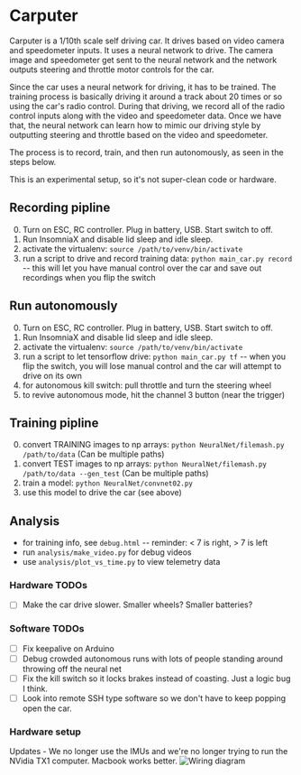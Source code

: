 
# Carputer

Carputer is a 1/10th scale self driving car. It drives based on video camera and speedometer inputs. It uses a neural network to drive. The camera image and speedometer get sent to the neural network and the network outputs steering and throttle motor controls for the car.

Since the car uses a neural network for driving, it has to be trained. The training process is basically driving it around a track about 20 times or so using the car's radio control. During that driving, we record all of the radio control inputs along with the video and speedometer data. Once we have that, the neural network can learn how to mimic our driving style by outputting steering and throttle based on the video and speedometer.

The process is to record, train, and then run autonomously, as seen in the steps below.

This is an experimental setup, so it's not super-clean code or hardware.

## Recording pipline
0. Turn on ESC, RC controller. Plug in battery, USB. Start switch to off.
0. Run InsomniaX and disable lid sleep and idle sleep.
0. activate the virtualenv: `source /path/to/venv/bin/activate`
0. run a script to drive and record training data: `python main_car.py record` --
this will let you have manual control over the car
and save out recordings when you flip the switch


## Run autonomously

0. Turn on ESC, RC controller. Plug in battery, USB. Start switch to off.
0. Run InsomniaX and disable lid sleep and idle sleep.
0. activate the virtualenv: `source /path/to/venv/bin/activate`
0. run a script to let tensorflow drive: `python main_car.py tf` --
when you flip the switch, you will lose manual control
and the car will attempt to drive on its own
0. for autonomous kill switch: pull throttle and turn the steering wheel
0. to revive autonomous mode, hit the channel 3 button (near the trigger)


## Training pipline

0. convert TRAINING images to np arrays: `python NeuralNet/filemash.py /path/to/data` (Can be multiple paths)
0. convert TEST images to np arrays: `python NeuralNet/filemash.py /path/to/data --gen_test` (Can be multiple paths)
0. train a model: `python NeuralNet/convnet02.py`
0. use this model to drive the car (see above)


## Analysis

* for training info, see `debug.html` -- reminder: < 7 is right, > 7 is left
* run `analysis/make_video.py` for debug videos
* use `analysis/plot_vs_time.py` to view telemetry data


### Hardware TODOs

- [ ] Make the car drive slower. Smaller wheels? Smaller batteries?


### Software TODOs

- [ ] Fix keepalive on Arduino
- [ ] Debug crowded autonomous runs with lots of people standing around throwing off the neural net
- [ ] Fix the kill switch so it locks brakes instead of coasting. Just a logic bug I think.
- [ ] Look into remote SSH type software so we don't have to keep popping open the car.

### Hardware setup
Updates - We no longer use the IMUs and we're no longer trying to run the NVidia TX1 computer. Macbook works better.
![Wiring diagram](https://github.com/otaviogood/carputer/blob/master/CarDiagram.jpg "Wiring diagram")
